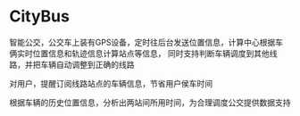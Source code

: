 CityBus
=======

智能公交，公交车上装有GPS设备，定时往后台发送位置信息，计算中心根据车俩实时位置信息和轨迹信息计算站点等信息，
同时支持判断车辆调度到其他线路，并把车辆自动调整到正确的线路

对用户，提醒订阅线路站点的车辆信息，节省用户侯车时间

根据车辆的历史位置信息，分析出两站间所用时间，为合理调度公交提供数据支持

